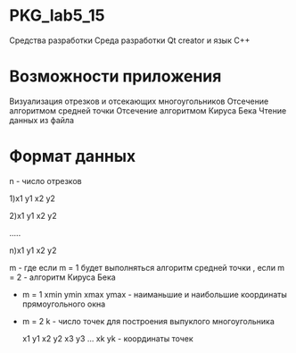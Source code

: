 # PKG_lab5_15
Средства разработки
Среда разработки Qt creator и язык C++

# Возможности приложения
Визуализация отрезков и отсекающих многоугольников
Отсечение алгоритмом средней точки
Отсечение алгоритмом Кируса Бека
Чтение данных из файла
# Формат данных
n - число отрезков

1)x1 y1 x2 y2

2)x1 y1 x2 y2

.....

n)x1 y1 x2 y2

m - где если m = 1 будет выполняться алгоритм средней точки , если m = 2 - алгоритм Кируса Бека


- m = 1
  xmin ymin xmax ymax - наиманьшие и наибольшие координаты прямоугольного окна

- m = 2
  k - число точек для построения выпуклого многоугольника

  x1 y1
  x2 y2
  x3 y3
  ...
  xk yk - координаты точек
